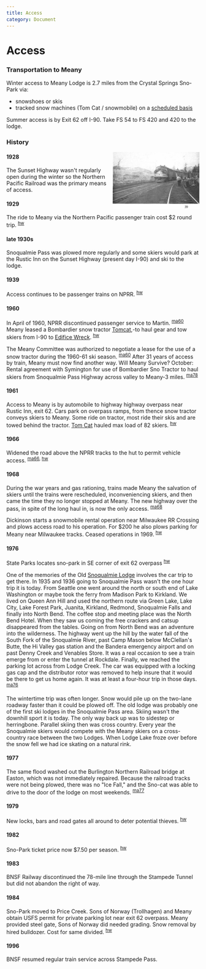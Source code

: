 ```yaml
---
title: Access
category: Document
---
```

# Access
### Transportation to Meany

Winter access to Meany Lodge is 2.7 miles from the Crystal Springs Sno-Park via:

- snowshoes or skis
- tracked snow machines (Tom Cat / snowmobile) on a [scheduled basis][ts]

Summer access is by Exit 62 off I-90. Take FS 54 to FS 420 and 420 to the lodge.

### History
<img src="img/1949-Meanyites-at-RR.png" align="right" style="width: 45%;">

#### 1928

The Sunset Highway wasn't regularly open during the winter so the Northern Pacific Railroad was the primary means of access.

#### 1929

The ride to Meany via the Northern Pacific passenger train cost $2 round trip. <sup>[hw][]</sup>

#### late 1930s

Snoqualmie Pass was plowed more regularly and some skiers would park at the Rustic Inn on the Sunset Highway (present day I-90) and ski to the lodge.

#### 1939

Access continues to be passenger trains on NPRR. <sup>[hw][]</sup>

#### 1960

In April of 1960, NPRR discontinued passenger service to Martin. <sup>[ma60][]</sup> Meany leased a Bombardier snow tractor [Tomcat](Tomcat),-to haul gear and tow skiers from I-90 to [Edifice Wreck](Edifice-Wreck). <sup>[hw][]</sup>

The Meany Committee was authorized to negotiate a lease for the use of a snow tractor during the 1960-61 ski season. <sup>[ma60][]</sup> After 31 years of access by train, Meany must now find another way. Will Meany Survive? October: Rental agreement with Symington for use of Bombardier Sno Tractor to haul skiers from Snoqualmie Pass Highway across valley to Meany-3 miles. <sup>[ma78][]</sup>

#### 1961

Access to Meany is by automobile to highway highway overpass near Rustic Inn, exit 62. Cars park on overpass ramps, from thence snow tractor conveys skiers to Meany. Some ride on tractor, most ride their skis and are towed behind the tractor. [Tom Cat](Tomcat) hauled max load of 82 skiers. <sup>[hw][]</sup>

#### 1966

Widened the road above the NPRR tracks to the hut to permit vehicle access. <sup>[ma66][], [hw][]</sup>

#### 1968

During the war years and gas rationing, trains made Meany the salvation of skiers until the trains were rescheduled, inconveniencing skiers, and then came the time they no longer stopped at Meany. The new highway over the pass, in spite of the long haul in, is now the only access. <sup>[ma68][]</sup>

Dickinson starts a snowmobile rental operation near Milwaukee RR Crossing and plows access road to his operation. For $200 he also plows parking for Meany near Milwaukee tracks. Ceased operations in 1969. <sup>[hw][]</sup>

#### 1976

State Parks locates sno-park in SE corner of exit 62 overpass <sup>[hw][]</sup>

One of the memories of the Old [Snoqualmie Lodge](Snoqualmie-Lodge) involves the car trip to get there. In 1935 and 1936 going to Snoqualmie Pass wasn't the one hour trip it is today. From Seattle one went around the north or south end of Lake Washington or maybe took the ferry from Madison Park to Kirkland. We lived on Queen Ann Hill and used the northern route via Green Lake, Lake City, Lake Forest Park, Juanita, Kirkland, Redmond, Snoqualmie Falls and finally into North Bend. The coffee stop and meeting place was the North Bend Hotel. When they saw us coming the free crackers and catsup disappeared from the tables. Going on from North Bend was an adventure into the wilderness. The highway went up the hill by the water fall of the South Fork of the Snoqualmie River, past Camp Mason below McClellan's Butte, the Hi Valley gas station and the Bandera emergency airport and on past Denny Creek and Venables Store. It was a real occasion to see a train emerge from or enter the tunnel at Rockdale. Finally, we reached the parking lot across from Lodge Creek. The car was equipped with a locking gas cap and the distributor rotor was removed to help insure that it would be there to get us home again. It was at least a four-hour trip in those days. <sup>[ma76][]</sup>

The wintertime trip was often longer. Snow would pile up on the two-lane roadway faster than it could be plowed off. The old lodge was probably one of the first ski lodges in the Snoqualmie Pass area. Skiing wasn't the downhill sport it is today. The only way back up was to sidestep or herringbone. Parallel skiing then was cross country. Every year the Snoqualmie skiers would compete with the Meany skiers on a cross-country race between the two Lodges. When Lodge Lake froze over before the snow fell we had ice skating on a natural rink.

#### 1977

The same flood washed out the Burlington Northern Railroad bridge at Easton, which was not immediately repaired. Because the railroad tracks were not being plowed, there was no "Ice Fall," and the Sno-cat was able to drive to the door of the lodge on most weekends. <sup>[ma77][]</sup>

#### 1979

New locks, bars and road gates all around to deter potential thieves. <sup>[hw][]</sup>

#### 1982

Sno-Park ticket price now $7.50 per season. <sup>[hw][]</sup>

#### 1983

BNSF Railway discontinued the 78-mile line through the Stampede Tunnel but did not abandon the right of way.

#### 1984

Sno-Park moved to Price Creek. Sons of Norway (Trollhagen) and Meany obtain USFS permit for private parking lot near exit 62 overpass. Meany provided steel gate, Sons of Norway did needed grading. Snow removal by hired bulldozer. Cost for same divided. <sup>[hw][]</sup>

#### 1996

BNSF resumed regular train service across Stampede Pass.



[hw]: History-Walt "Meany History, by Walt Little"
[ma60]: Mountaineer-Annual#1960
[ma66]: Mountaineer-Annual#1966
[ma68]: Mountaineer-Annual#1968
[ma76]: Mountaineer-Annual#1976
[ma77]: Mountaineer-Annual#1977
[ma78]: Mountaineer-Annual#1978
[ts]: https://www.mountaineers.org/locations-lodges/meany-lodge/event-details/winter-weekends#tomcat-schedule
